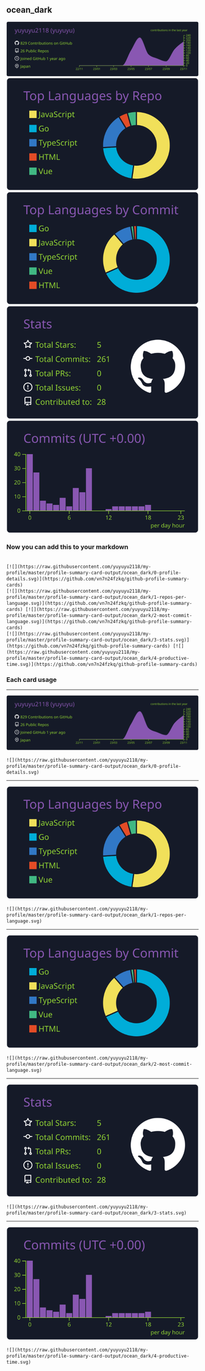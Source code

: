 ## ocean_dark

[![](./0-profile-details.svg)](https://github.com/vn7n24fzkq/github-profile-summary-cards)
[![](./1-repos-per-language.svg)](https://github.com/vn7n24fzkq/github-profile-summary-cards) [![](./2-most-commit-language.svg)](https://github.com/vn7n24fzkq/github-profile-summary-cards)
[![](./3-stats.svg)](https://github.com/vn7n24fzkq/github-profile-summary-cards) [![](./4-productive-time.svg)](https://github.com/vn7n24fzkq/github-profile-summary-cards)
### Now you can add this to your markdown
```

[![](https://raw.githubusercontent.com/yuyuyu2118/my-profile/master/profile-summary-card-output/ocean_dark/0-profile-details.svg)](https://github.com/vn7n24fzkq/github-profile-summary-cards)
[![](https://raw.githubusercontent.com/yuyuyu2118/my-profile/master/profile-summary-card-output/ocean_dark/1-repos-per-language.svg)](https://github.com/vn7n24fzkq/github-profile-summary-cards) [![](https://raw.githubusercontent.com/yuyuyu2118/my-profile/master/profile-summary-card-output/ocean_dark/2-most-commit-language.svg)](https://github.com/vn7n24fzkq/github-profile-summary-cards)
[![](https://raw.githubusercontent.com/yuyuyu2118/my-profile/master/profile-summary-card-output/ocean_dark/3-stats.svg)](https://github.com/vn7n24fzkq/github-profile-summary-cards) [![](https://raw.githubusercontent.com/yuyuyu2118/my-profile/master/profile-summary-card-output/ocean_dark/4-productive-time.svg)](https://github.com/vn7n24fzkq/github-profile-summary-cards)

```

### Each card usage
---

![](./0-profile-details.svg)

```
![](https://raw.githubusercontent.com/yuyuyu2118/my-profile/master/profile-summary-card-output/ocean_dark/0-profile-details.svg)
```

    

---

![](./1-repos-per-language.svg)

```
![](https://raw.githubusercontent.com/yuyuyu2118/my-profile/master/profile-summary-card-output/ocean_dark/1-repos-per-language.svg)
```

    

---

![](./2-most-commit-language.svg)

```
![](https://raw.githubusercontent.com/yuyuyu2118/my-profile/master/profile-summary-card-output/ocean_dark/2-most-commit-language.svg)
```

    

---

![](./3-stats.svg)

```
![](https://raw.githubusercontent.com/yuyuyu2118/my-profile/master/profile-summary-card-output/ocean_dark/3-stats.svg)
```

    

---

![](./4-productive-time.svg)

```
![](https://raw.githubusercontent.com/yuyuyu2118/my-profile/master/profile-summary-card-output/ocean_dark/4-productive-time.svg)
```

    

